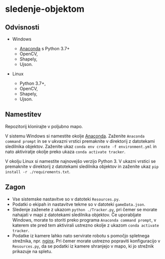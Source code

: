 # sledenje-objektom

## Odvisnosti
* Windows
  * [Anaconda](https://www.anaconda.com/) s Python 3.7+
  * OpenCV,
  * Shapely,
  * Ujson.
  
* Linux
  * Python 3.7+,
  * OpenCV,
  * Shapely,
  * Ujson.
  
 ## Namestitev
Repozitorij klonirajte v poljubno mapo. 

V sistemu Windows si namestite okolje [Anaconda](https://www.anaconda.com/). Zaženite `Anaconda command prompt` in se v ukvazni vrstici premaknite v direktorij z datotekami sledilnika objektov. Zaženite ukaz `conda env create -f environment.yml` in nato aktiviratje okolje preko ukaza `conda activate tracker`.

V okolju Linux si namestite najnovejšo verzijo Python 3. V ukazni vrstici se premaknite v direktorij z datotekami sledilnika objektov in zaženite ukaz `pip install -r ./requirements.txt`.

## Zagon
* Vse sistemske nastavitve so v datoteki `Resources.py`.
* Podatki o ekipah in nastavitve tekme so v datoteki `gameData.json`.
* Sledenje zaženete z ukazom `python ./Tracker.py`, pri čemer se morate nahajati v mapi z datotekami sledilnika objektov. Če uporabljate Windows, morate to storiti preko programa `Anaconda command prompt`, v katerem ste pred tem aktivirali ustrezno okolje z ukazom `conda activate tracker`. 
* Podatke iz kamere lahko nato servirate robotu s pomočjo spletnega strežnika, npr. [nginx](https://nginx.org/en/). Pri čemer morate ustrezno popraviti konfiguracijo v `Resources.py`, da se podatki iz kamere shranjejo v mapo, ki jo strežnik prikazuje na spletu. 
